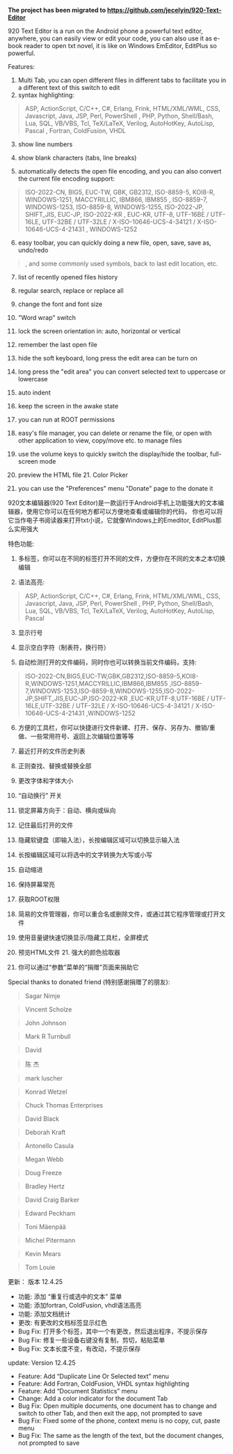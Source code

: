 **The project has been migrated to https://github.com/jecelyin/920-Text-Editor**

920 Text Editor is a run on the Android phone a powerful text editor, anywhere, you can easily view or edit your code,
you can also use it as e-book reader to open txt novel, it is like on Windows EmEditor, EditPlus so powerful.

Features:

1. Multi Tab, you can open different files in different tabs to facilitate you in a different text of this switch to edit
2. syntax highlighting:
> ASP, ActionScript, C/C++, C#, Erlang, Frink, HTML/XML/WML, CSS, Javascript, Java, JSP, Perl, PowerShell
> , PHP, Python, Shell/Bash, Lua, SQL, VB/VBS, Tcl, TeX/LaTeX, Verilog, AutoHotKey, AutoLisp, Pascal
> , Fortran, ColdFusion, VHDL

3. show line numbers

4. show blank characters (tabs, line breaks)

5. automatically detects the open file encoding, and you can also convert the current file encoding support:
> ISO-2022-CN, BIG5, EUC-TW, GBK, GB2312, ISO-8859-5, KOI8-R, WINDOWS-1251, MACCYRILLIC, IBM866, IBM855
> , ISO-8859-7, WINDOWS-1253, ISO-8859-8, WINDOWS-1255, ISO-2022-JP, SHIFT\_JIS, EUC-JP, ISO-2022-KR
> , EUC-KR, UTF-8, UTF-16BE / UTF-16LE, UTF-32BE / UTF-32LE / X-ISO-10646-UCS-4-34121 / X-ISO-10646-UCS-4-21431
> , WINDOWS-1252

6. easy toolbar, you can quickly doing a new file, open, save, save as, undo/redo
> , and some commonly used symbols, back to last edit location, etc.

7. list of recently opened files history

8. regular search, replace or replace all

9. change the font and font size

10. "Word wrap" switch

11. lock the screen orientation in: auto, horizontal or vertical

12. remember the last open file

13. hide the soft keyboard, long press the edit area can be turn on

14. long press the "edit area" you can convert selected text to uppercase or lowercase

15. auto indent

16. keep the screen in the awake state

17. you can run at ROOT permissions

18. easy's file manager, you can delete or rename the file, or open with other application to view, copy/move etc. to manage files

19. use the volume keys to quickly switch the display/hide the toolbar, full-screen mode

20. preview the HTML file 21. Color Picker

22. you can use the "Preferences" menu "Donate" page to the donate it



920文本编辑器(920 Text Editor)是一款运行于Android手机上功能强大的文本编辑器，使用它你可以在任何地方都可以方便地查看或编辑你的代码，
你也可以将它当作电子书阅读器来打开txt小说，它就像Windows上的Emeditor, EditPlus那么实用强大


特色功能:
1. 多标签，你可以在不同的标签打开不同的文件，方便你在不同的文本之本切换编辑

2. 语法高亮:
> ASP, ActionScript, C/C++, C#, Erlang, Frink, HTML/XML/WML, CSS, Javascript, Java, JSP, Perl, PowerShell
> , PHP, Python, Shell/Bash, Lua, SQL, VB/VBS, Tcl, TeX/LaTeX, Verilog, AutoHotKey, AutoLisp, Pascal

3. 显示行号

4. 显示空白字符（制表符，换行符）

5. 自动检测打开的文件编码，同时你也可以转换当前文件编码，支持:
> ISO-2022-CN,BIG5,EUC-TW,GBK,GB2312,ISO-8859-5,KOI8-R,WINDOWS-1251,MACCYRILLIC,IBM866,IBM855
> ,ISO-8859-7,WINDOWS-1253,ISO-8859-8,WINDOWS-1255,ISO-2022-JP,SHIFT\_JIS,EUC-JP,ISO-2022-KR
> ,EUC-KR,UTF-8,UTF-16BE / UTF-16LE,UTF-32BE / UTF-32LE / X-ISO-10646-UCS-4-34121 / X-ISO-10646-UCS-4-21431
> ,WINDOWS-1252

6. 方便的工具栏，你可以快捷进行文件新建、打开、保存、另存为、撤销/重做、一些常用符号、返回上次编辑位置等等

7. 最近打开的文件历史列表

8. 正则查找、替换或替换全部

9. 更改字体和字体大小

10. “自动换行” 开关

11. 锁定屏幕方向于：自动、横向或纵向

12. 记住最后打开的文件

13. 隐藏软键盘（即输入法），长按编辑区域可以切换显示输入法

14. 长按编辑区域可以将选中的文字转换为大写或小写

15. 自动缩进

16. 保持屏幕常亮

17. 获取ROOT权限

18. 简易的文件管理器，你可以重合名或删除文件，或通过其它程序管理或打开文件

19. 使用音量键快速切换显示/隐藏工具栏，全屏模式

20. 预览HTML文件 21. 强大的颜色拾取器

22. 你可以通过“参数”菜单的“捐赠”页面来捐助它



Special thanks to donated friend (特别感谢捐赠了的朋友):

> Sagar Nimje

> Vincent Scholze

> John Johnson

> Mark R Turnbull

> David

> 陈 杰

> mark luscher

> Konrad Wetzel

> Chuck Thomas Enterprises

> David Black

> Deborah Kraft

> Antonello Casula

> Megan Webb

> Doug Freeze

> Bradley Hertz

> David Craig Barker

> Edward Peckham

> Toni Mäenpää

> Michel Pitermann

> Kevin Mears

> Tom Louie




更新：
版本 12.4.25
  * 功能: 添加 “重复行或选中的文本” 菜单
  * 功能: 添加fortran, ColdFusion, vhdl语法高亮
  * 功能: 添加文档统计
  * 更改: 有更改的文档标签显示红色
  * Bug Fix: 打开多个标签，其中一个有更改，然后退出程序，不提示保存
  * Bug Fix: 修复一些设备右键没有复制，剪切，粘贴菜单
  * Bug Fix: 文本长度不变，有改动，不提示保存


update:
Version 12.4.25
  * Feature: Add “Duplicate Line Or Selected text” menu
  * Feature: Add Fortran, ColdFusion, VHDL syntax highlighting
  * Feature: Add “Document Statistics” menu
  * Change: Add a color indicator for the document Tab
  * Bug Fix: Open multiple documents, one document has to change and switch to other Tab, and then exit the app, not prompted to save
  * Bug Fix: Fixed some of the phone, context menu is no copy, cut, paste menu
  * Bug Fix: The same as the length of the text, but the document changes, not prompted to save